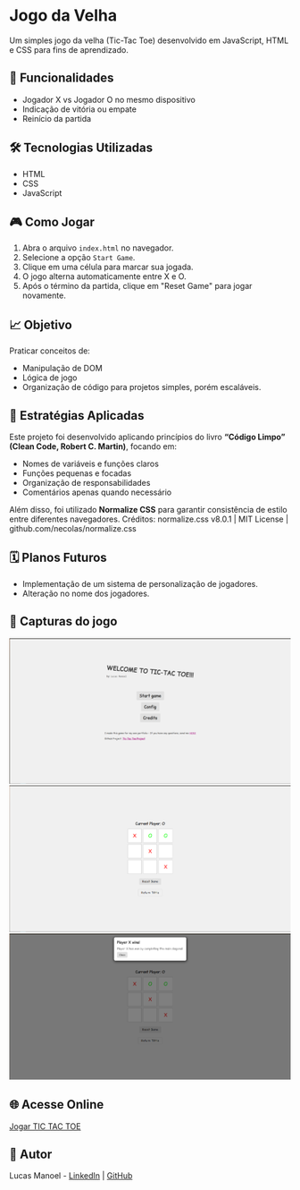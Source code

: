 # Jogo da Velha

Um simples jogo da velha (Tic-Tac Toe) desenvolvido em JavaScript, HTML e CSS para fins de aprendizado.

## 🚀 Funcionalidades
- Jogador X vs Jogador O no mesmo dispositivo
- Indicação de vitória ou empate
- Reinício da partida

## 🛠️ Tecnologias Utilizadas
- HTML
- CSS
- JavaScript

## 🎮 Como Jogar
1. Abra o arquivo `index.html` no navegador.
2. Selecione a opção `Start Game`.
3. Clique em uma célula para marcar sua jogada.
4. O jogo alterna automaticamente entre X e O.
5. Após o término da partida, clique em "Reset Game" para jogar novamente.

## 📈 Objetivo
Praticar conceitos de:
- Manipulação de DOM
- Lógica de jogo
- Organização de código para projetos simples, porém escaláveis.

## 🎯 Estratégias Aplicadas
Este projeto foi desenvolvido aplicando princípios do livro **“Código Limpo” (Clean Code, Robert C. Martin)**, focando em:
- Nomes de variáveis e funções claros
- Funções pequenas e focadas
- Organização de responsabilidades
- Comentários apenas quando necessário

Além disso, foi utilizado **Normalize CSS** para garantir consistência de estilo entre diferentes navegadores.
Créditos: normalize.css v8.0.1 | MIT License | github.com/necolas/normalize.css 

## 🗓️ Planos Futuros
- Implementação de um sistema de personalização de jogadores.
- Alteração no nome dos jogadores.

## 📸 Capturas do jogo

![Menu Inicial](./screenshots/Menu.png)
![Demonstração de Partida](./screenshots/Partida.png)
![Feedback De Vitória](./screenshots/Vitoria.png)

## 🌐 Acesse Online
[Jogar TIC TAC TOE](https://lucasmanoel1008.github.io/tic-tac-toe/)


## 👤 Autor

Lucas Manoel - [LinkedIn](https://www.linkedin.com/in/lucas-manoel-1b06032b3) | [GitHub](https://github.com/LucasManoel1008)
